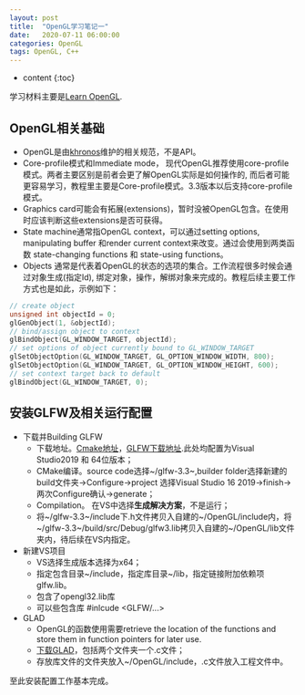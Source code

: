 ```yaml
---
layout: post
title:  "OpenGL学习笔记一"
date:   2020-07-11 06:00:00
categories: OpenGL
tags: OpenGL, C++
---
```


* content
{:toc}

学习材料主要是[Learn OpenGL](https://github.com/JoeyDeVries/LearnOpenGL).

## OpenGL相关基础
* OpenGL是由[khronos](https://www.khronos.org)维护的相关规范，不是API。
* Core-profile模式和Immediate mode， 现代OpenGL推荐使用core-profile模式。两者主要区别是前者会更了解OpenGL实际是如何操作的, 而后者可能更容易学习，教程里主要是Core-profile模式。3.3版本以后支持core-profile模式。
* Graphics card可能会有拓展(extensions)，暂时没被OpenGL包含。在使用时应该判断这些extensions是否可获得。
* State machine通常指OpenGL context，可以通过setting options, manipulating buffer 和render current context来改变。通过会使用到两类函数 state-changing functions 和 state-using functions。
* Objects 通常是代表着OpenGL的状态的选项的集合。工作流程很多时候会通过对象生成(指定Id), 绑定对象，操作，解绑对象来完成的。教程后续主要工作方式也是如此，示例如下：
```cpp
// create object
unsigned int objectId = 0;
glGenObject(1, &objectId);
// bind/assign object to context
glBindObject(GL_WINDOW_TARGET, objectId);
// set options of object currently bound to GL_WINDOW_TARGET
glSetObjectOption(GL_WINDOW_TARGET, GL_OPTION_WINDOW_WIDTH, 800);
glSetObjectOption(GL_WINDOW_TARGET, GL_OPTION_WINDOW_HEIGHT, 600);
// set context target back to default
glBindObject(GL_WINDOW_TARGET, 0);
```

## 安装GLFW及相关运行配置
* 下载并Building GLFW
   * 下载地址。[Cmake地址](https://www.cmake.org/cmake/resources/software.html)，[GLFW下载地址](https://www.glfw.org/download.html).此处均配置为Visual Studio2019 和 64位版本；
   * CMake编译。source code选择~/glfw-3.3~,builder folder选择新建的build文件夹->Configure->project 选择Visual Studio 16 2019->finish->两次Configure确认->generate；
   * Compilation。 在VS中选择**生成解决方案**，不是运行；
   * 将~/glfw-3.3~/include下.h文件拷贝入自建的~/OpenGL/include内，将~/glfw-3.3~/build/src/Debug/glfw3.lib拷贝入自建的~/OpenGL/lib文件夹内，待后续在VS内指定。
* 新建VS项目
   * VS选择生成版本选择为x64；
   * 指定包含目录~/include，指定库目录~/lib，指定链接附加依赖项glfw.lib。
   * 包含了opengl32.lib库
   * 可以些包含库 #inlcude <GLFW/...>
* GLAD
   * OpenGL的函数使用需要retrieve the location of the functions and store them in function pointers for later use.
   * [下载GLAD](https://glad.dav1d.de/)，包括两个文件夹一个.c文件；
   * 存放库文件的文件夹放入~/OpenGL/include，.c文件放入工程文件中。


至此安装配置工作基本完成。